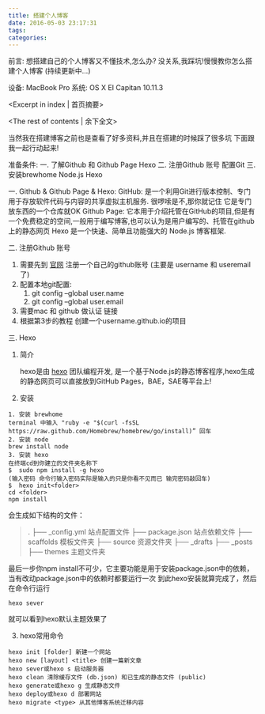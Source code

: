 ```yaml
---
title: 搭建个人博客
date: 2016-05-03 23:17:31
tags:
categories:
---
```



前言:
想搭建自己的个人博客又不懂技术,怎么办? 没关系,我踩坑!慢慢教你怎么搭建个人博客 (持续更新中...)  

设备: MacBook Pro
系统: OS X EI Capitan 10.11.3
 
<Excerpt in index | 首页摘要> 
 <!-- more -->
<The rest of contents | 余下全文>


当然我在搭建博客之前也是查看了好多资料,并且在搭建的时候踩了很多坑
下面跟我一起行动起来!

准备条件:
一. 了解Github 和 Github Page Hexo
二. 注册Github 账号 配置Git
三. 安装brewhome Node.js Hexo

一. Github & Github Page & Hexo:
GitHub: 是一个利用Git进行版本控制、专门用于存放软件代码与内容的共享虚拟主机服务. 很啰嗦是不,那你就记住 它是专门放东西的一个仓库就OK
Github Page: 它本用于介绍托管在GitHub的项目,但是有一个免费稳定的空间,一般用于编写博客,也可以认为是用户编写的、托管在github上的静态网页
Hexo 是一个快速、简单且功能强大的 Node.js 博客框架.

二. 注册Github 账号

1. 需要先到 [官网](https://github.com/) 注册一个自己的github账号 (主要是 username 和 useremail了)
2. 配置本地git配置:
	1. git config –global user.name
	2.  git config –global user.email
3. 需要mac 和 github 做认证 链接
4. 根据第3步的教程 创建一个username.github.io的项目


三. Hexo

1. 简介

	hexo是由 [hexo](https://github.com/hexojs) 团队编程开发, 是一个基于Node.js的静态博客程序,hexo生成的静态网页可以直接放到GitHub Pages，BAE，SAE等平台上!

2. 安装

``` 
1. 安装 brewhome 
terminal 中输入 "ruby -e "$(curl -fsSL https://raw.github.com/Homebrew/homebrew/go/install)” 回车
2. 安装 node 
brew install node
3. 安装 hexo 
在终端cd到你建立的文件夹名称下
$  sudo npm install -g hexo
(输入密码 命令行输入密码实际是输入的只是你看不见而已 输完密码敲回车)
$  hexo init<folder>
cd <folder>
npm install

```


会生成如下结构的文件：
>
>  .
>  ├── _config.yml 站点配置文件
>  ├── package.json 站点依赖文件
>  ├── scaffolds 模板文件夹
>  ├── source 资源文件夹
>  ├── _drafts
>  ├── _posts
>  ├── themes 主题文件夹




最后一步你npm install不可少，它主要功能是用于安装package.json中的依赖，当有改动package.json中的依赖时都要运行一次
到此hexo安装就算完成了，然后在命令行运行

```
hexo sever
```
就可以看到hexo默认主题效果了

3. hexo常用命令

```
hexo init [folder] 新建一个网站
hexo new [layout] <title> 创建一篇新文章
hexo sever或hexo s 启动服务器
hexo clean 清除缓存文件 (db.json) 和已生成的静态文件 (public)
hexo generate或hexo g 生成静态文件
hexo deploy或hexo d 部署网站
hexo migrate <type> 从其他博客系统迁移内容

```





